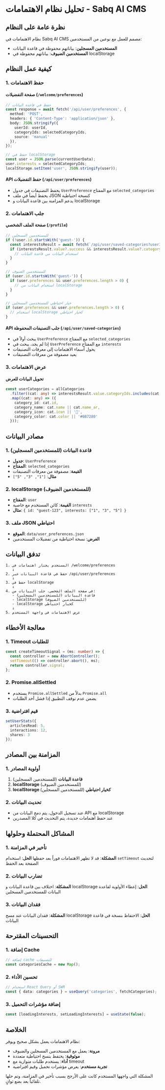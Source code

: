 # تحليل نظام الاهتمامات - Sabq AI CMS

## نظرة عامة على النظام

نظام الاهتمامات في Sabq AI CMS مصمم للعمل مع نوعين من المستخدمين:
- **المستخدمين المسجلين**: بياناتهم محفوظة في قاعدة البيانات
- **المستخدمين الضيوف**: بياناتهم محفوظة في localStorage

## كيفية عمل النظام

### 1. حفظ الاهتمامات

#### صفحة التفضيلات (`/welcome/preferences`)
```typescript
// حفظ في قاعدة البيانات
const response = await fetch('/api/user/preferences', {
  method: 'POST',
  headers: { 'Content-Type': 'application/json' },
  body: JSON.stringify({
    userId: userId,
    categoryIds: selectedCategoryIds,
    source: 'manual'
  }),
});

// حفظ في localStorage
const user = JSON.parse(currentUserData);
user.interests = selectedCategoryIds;
localStorage.setItem('user', JSON.stringify(user));
```

#### API حفظ التفضيلات (`/api/user/preferences`)
- يحفظ التصنيفات في جدول `UserPreference` مع المفتاح `selected_categories`
- يحفظ أيضاً في ملف JSON كنسخة احتياطية
- يدعم المزامنة بين قاعدة البيانات و localStorage

### 2. جلب الاهتمامات

#### صفحة الملف الشخصي (`/profile`)
```typescript
// للمستخدمين المسجلين
if (!user.id.startsWith('guest-')) {
  const interestsResult = await fetch(`/api/user/saved-categories?userId=${user.id}`);
  if (interestsResult.value?.success && interestsResult.value?.categoryIds?.length > 0) {
    // استخدام البيانات من قاعدة البيانات
  }
}

// للمستخدمين الضيوف
if (user.id.startsWith('guest-')) {
  if (user.preferences && user.preferences.length > 0) {
    // استخدام البيانات من localStorage
  }
}

// خيار احتياطي للمستخدمين المسجلين
if (user.preferences && user.preferences.length > 0) {
  // استخدام localStorage كخيار احتياطي
}
```

#### API جلب التصنيفات المحفوظة (`/api/user/saved-categories`)
- يبحث أولاً في `UserPreference` مع المفتاح `selected_categories`
- إذا لم يجد، يبحث في `UserPreference` مع المفتاح `interests`
- يحول أسماء الاهتمامات إلى معرفات التصنيفات
- يعيد مصفوفة من معرفات التصنيفات

### 3. عرض الاهتمامات

#### تحويل البيانات للعرض
```typescript
const userCategories = allCategories
  .filter((cat: any) => interestsResult.value.categoryIds.includes(cat.id))
  .map((cat: any) => ({
    category_id: cat.id,
    category_name: cat.name || cat.name_ar,
    category_icon: cat.icon || '📌',
    category_color: cat.color || '#6B7280'
  }));
```

## مصادر البيانات

### 1. قاعدة البيانات (للمستخدمين المسجلين)
- **جدول**: `UserPreference`
- **المفتاح**: `selected_categories`
- **القيمة**: مصفوفة من معرفات التصنيفات
- **مثال**: `["1", "3", "5"]`

### 2. localStorage (للمستخدمين الضيوف)
- **المفتاح**: `user`
- **القيمة**: كائن المستخدم مع خاصية `interests`
- **مثال**: `{ id: "guest-123", interests: ["1", "3", "5"] }`

### 3. ملف JSON احتياطي
- **الموقع**: `data/user_preferences.json`
- **الغرض**: نسخة احتياطية من تفضيلات المستخدمين

## تدفق البيانات

```
1. المستخدم يختار اهتمامات في /welcome/preferences
   ↓
2. حفظ في قاعدة البيانات عبر /api/user/preferences
   ↓
3. حفظ في localStorage
   ↓
4. في صفحة الملف الشخصي، جلب البيانات من:
   - قاعدة البيانات (للمستخدمين المسجلين)
   - localStorage (للمستخدمين الضيوف)
   - localStorage كخيار احتياطي
   ↓
5. عرض الاهتمامات في واجهة المستخدم
```

## معالجة الأخطاء

### 1. Timeout للطلبات
```typescript
const createTimeoutSignal = (ms: number) => {
  const controller = new AbortController();
  setTimeout(() => controller.abort(), ms);
  return controller.signal;
};
```

### 2. Promise.allSettled
- يستخدم `Promise.allSettled` بدلاً من `Promise.all`
- يضمن عدم توقف التطبيق إذا فشل أحد الطلبات

### 3. قيم افتراضية
```typescript
setUserStats({
  articlesRead: 5,
  interactions: 12,
  shares: 3
});
```

## المزامنة بين المصادر

### 1. أولوية المصادر
1. **قاعدة البيانات** (للمستخدمين المسجلين)
2. **localStorage** (للمستخدمين الضيوف)
3. **localStorage كخيار احتياطي** (للمستخدمين المسجلين)

### 2. تحديث البيانات
- عند تسجيل الدخول، يتم دمج البيانات من API مع localStorage
- عند حفظ اهتمامات جديدة، يتم التحديث في كلا المصدرين

## المشاكل المحتملة وحلولها

### 1. تأخير في المزامنة
**المشكلة**: قد لا تظهر الاهتمامات فوراً بعد حفظها
**الحل**: استخدام `setTimeout` لتحديث الصفحة بعد الحفظ

### 2. تضارب البيانات
**المشكلة**: اختلاف بين قاعدة البيانات و localStorage
**الحل**: إعطاء الأولوية لقاعدة البيانات للمستخدمين المسجلين

### 3. فقدان البيانات
**المشكلة**: فقدان البيانات عند مسح localStorage
**الحل**: الاحتفاظ بنسخة في قاعدة البيانات

## التحسينات المقترحة

### 1. إضافة Cache
```typescript
// إضافة cache للتصنيفات
const categoriesCache = new Map();
```

### 2. تحسين الأداء
```typescript
// استخدام React Query أو SWR
const { data: categories } = useQuery('categories', fetchCategories);
```

### 3. إضافة مؤشرات التحميل
```typescript
const [loadingInterests, setLoadingInterests] = useState(false);
```

## الخلاصة

نظام الاهتمامات يعمل بشكل صحيح ويوفر:
- **مرونة**: يعمل مع المستخدمين المسجلين والضيوف
- **موثوقية**: يحتفظ بنسخ احتياطية متعددة
- **أداء**: يستخدم طلبات متوازية مع timeout
- **تجربة مستخدم**: يعرض مؤشرات تحميل وقيم افتراضية

المشكلة التي واجهها المستخدم كانت على الأرجح بسبب تأخير في المزامنة، وتم حلها تلقائياً بعد بضع ثوانٍ. 